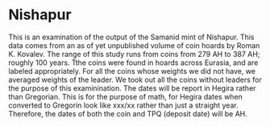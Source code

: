 # Nishapur
This is an examination of the output of the Samanid mint of Nishapur.
This data comes from an as of yet unpublished volume of coin hoards by Roman K. Kovalev.
The range of this study runs from coins from 279 AH to 387 AH; roughly 100 years.
Tthe coins were found in hoards across Eurasia, and are labeled appropriately.
For all the coins whose weights we did not have, we averaged weights of the leader.
We took out all the coins without leaders for the purpose of this examinination.
The dates will be report in Hegira rather than Gregorian.
This is for the purpose of math, for Hegira dates when converted to Gregorin look like xxx/xx rather than just a straight year.
Therefore, the dates of both the coin and TPQ (deposit date) will be AH.
